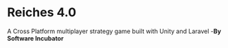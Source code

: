 Reiches 4.0
===========
A Cross Platform multiplayer strategy game built with Unity and Laravel
-**By Software Incubator**